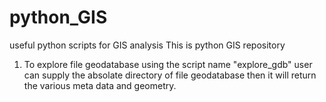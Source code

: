 # python_GIS
useful python scripts for GIS analysis
This is python GIS repository
1. To explore file geodatabase using the script name "explore_gdb"
user can supply the absolate directory of file geodatabase then it will return the various meta data and geometry.
